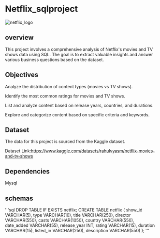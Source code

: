 
# Netflix_sqlproject
![netflix_logo](https://github.com/saicharannetha/netflix_mysqlproject/blob/main/logo.png)

## overview
This project involves a comprehensive analysis of Netflix's movies and TV shows data using SQL. The goal is to extract valuable insights and answer various business questions based on the dataset. 
## Objectives
Analyze the distribution of content types (movies vs TV shows).

Identify the most common ratings for movies and TV shows.

List and analyze content based on release years, countries, and durations.

Explore and categorize content based on specific criteria and keywords.
## Dataset
The data for this project is sourced from the Kaggle dataset.

Dataset Link:https://www.kaggle.com/datasets/rahulvyasm/netflix-movies-and-tv-shows
## Dependencies
Mysql
## schemas
'''sql
DROP TABLE IF EXISTS netflix;
CREATE TABLE netflix
(
	show_id	VARCHAR(5),
	type    VARCHAR(10),
	title	VARCHAR(250),
	director VARCHAR(550),
	casts	VARCHAR(1050),
	country	VARCHAR(550),
	date_added	VARCHAR(55),
	release_year	INT,
	rating	VARCHAR(15),
	duration	VARCHAR(15),
	listed_in	VARCHAR(250),
	description VARCHAR(550)
);
'''

